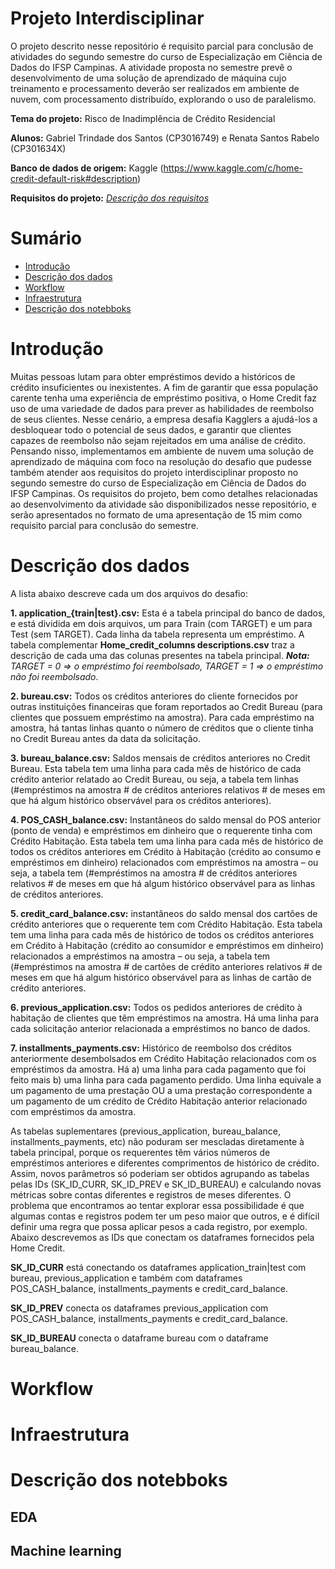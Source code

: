 # Projeto Interdisciplinar
O projeto descrito nesse repositório é requisito parcial para conclusão de atividades do segundo semestre do curso de Especialização em Ciência de Dados do IFSP Campinas. A atividade proposta no semestre prevê o desenvolvimento de uma solução de aprendizado de máquina cujo treinamento e processamento deverão ser realizados em ambiente de nuvem, com processamento distribuído, explorando o uso de paralelismo.

**Tema do projeto:** Risco de Inadimplência de Crédito Residencial

**Alunos:** Gabriel Trindade dos Santos (CP3016749) e Renata Santos Rabelo (CP301634X)

**Banco de dados de origem:** Kaggle (https://www.kaggle.com/c/home-credit-default-risk#description)

**Requisitos do projeto:** [*Descrição dos requisitos*](./Requisitos%20do%20projeto)

# Sumário

* [Introdução](#intro)
* [Descrição dos dados](#descri)
* [Workflow](#work)
* [Infraestrutura](#infra)
* [Descrição dos notebboks](#note)

# Introdução <a id='intro'></a> 

Muitas pessoas lutam para obter empréstimos devido a históricos de crédito insuficientes ou inexistentes. A fim de garantir que essa população carente tenha uma experiência de empréstimo positiva, o Home Credit faz uso de uma variedade de dados para prever as habilidades de reembolso de seus clientes. Nesse cenário, a empresa desafia Kagglers a ajudá-los a desbloquear todo o potencial de seus dados, e garantir que clientes capazes de reembolso não sejam rejeitados em uma análise de crédito. Pensando nisso, implementamos em ambiente de nuvem uma solução de aprendizado de máquina com foco na resolução do desafio que pudesse também atender aos requisitos do projeto interdisciplinar proposto no segundo semestre do curso de Especialização em Ciência de Dados do IFSP Campinas. Os requisitos do projeto, bem como detalhes relacionadas ao desenvolvimento da atividade são disponibilizados nesse repositório, e serão apresentados no formato de uma apresentação de 15 mim como requisito parcial para conclusão do semestre.

# Descrição dos dados <a id='descri'></a> 

A lista abaixo descreve cada um dos arquivos do desafio:

**1. application_{train|test}.csv:** Esta é a tabela principal do banco de dados, e está dividida em dois arquivos, um para Train (com TARGET) e um para Test (sem TARGET). Cada linha da tabela representa um empréstimo. A tabela complementar **Home_credit_columns descriptions.csv** traz a descrição de cada uma das colunas presentes na tabela principal. ***Nota:** TARGET = 0 => o empréstimo foi reembolsado, TARGET = 1 => o empréstimo não foi reembolsado*.

**2. bureau.csv:** Todos os créditos anteriores do cliente fornecidos por outras instituições financeiras que foram reportados ao Credit Bureau (para clientes que possuem empréstimo na amostra). Para cada empréstimo na amostra, há tantas linhas quanto o número de créditos que o cliente tinha no Credit Bureau antes da data da solicitação.

**3. bureau_balance.csv:** Saldos mensais de créditos anteriores no Credit Bureau. Esta tabela tem uma linha para cada mês de histórico de cada crédito anterior relatado ao Credit Bureau, ou seja, a tabela tem linhas (#empréstimos na amostra # de créditos anteriores relativos # de meses em que há algum histórico observável para os créditos anteriores).

**4. POS_CASH_balance.csv:** Instantâneos do saldo mensal do POS anterior (ponto de venda) e empréstimos em dinheiro que o requerente tinha com Crédito Habitação. Esta tabela tem uma linha para cada mês de histórico de todos os créditos anteriores em Crédito à Habitação (crédito ao consumo e empréstimos em dinheiro) relacionados com empréstimos na amostra – ou seja, a tabela tem (#empréstimos na amostra # de créditos anteriores relativos # de meses em que há algum histórico observável para as linhas de créditos anteriores.

**5. credit_card_balance.csv:** instantâneos do saldo mensal dos cartões de crédito anteriores que o requerente tem com Crédito Habitação. Esta tabela tem uma linha para cada mês de histórico de todos os créditos anteriores em Crédito à Habitação (crédito ao consumidor e empréstimos em dinheiro) relacionados a empréstimos na amostra – ou seja, a tabela tem (#empréstimos na amostra # de cartões de crédito anteriores relativos # de meses em que há algum histórico observável para as linhas de cartão de crédito anteriores.

**6. previous_application.csv:** Todos os pedidos anteriores de crédito à habitação de clientes que têm empréstimos na amostra. Há uma linha para cada solicitação anterior relacionada a empréstimos no banco de dados.

**7. installments_payments.csv:** Histórico de reembolso dos créditos anteriormente desembolsados em Crédito Habitação relacionados com os empréstimos da amostra. Há a) uma linha para cada pagamento que foi feito mais b) uma linha para cada pagamento perdido. Uma linha equivale a um pagamento de uma prestação OU a uma prestação correspondente a um pagamento de um crédito de Crédito Habitação anterior relacionado com empréstimos da amostra.

As tabelas suplementares (previous_application, bureau_balance, installments_payments, etc) não poduram ser mescladas diretamente à tabela principal, porque os requerentes têm vários números de empréstimos anteriores e diferentes comprimentos de histórico de crédito. Assim, novos parâmetros só poderiam ser obtidos agrupando as tabelas pelas IDs (SK_ID_CURR, SK_ID_PREV e SK_ID_BUREAU) e calculando novas métricas sobre contas diferentes e registros de meses diferentes. O problema que encontramos ao tentar explorar essa possibilidade é que algumas contas e registros podem ter um peso maior que outros, e é difícil definir uma regra que possa aplicar pesos a cada registro, por exemplo. Abaixo descrevemos as IDs que conectam os dataframes fornecidos pela Home Credit.

**SK_ID_CURR** está conectando os dataframes application_train|test com bureau, previous_application e também com dataframes POS_CASH_balance, installments_payments e credit_card_balance. 

**SK_ID_PREV** conecta os dataframes previous_application com POS_CASH_balance, installments_payments e credit_card_balance. 

**SK_ID_BUREAU** conecta o dataframe bureau com o dataframe bureau_balance.


# Workflow <a id='work'></a>

# Infraestrutura <a id='infra'></a>

# Descrição dos notebboks <a id='note'></a>

## EDA <a id='EDA'></a>

## Machine learning <a id='ML'></a>
